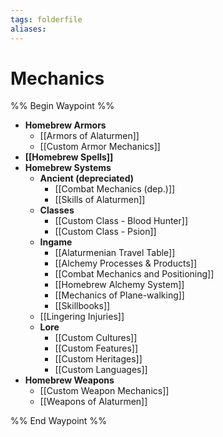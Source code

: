 ```yaml
---
tags: folderfile
aliases:
---
```


# Mechanics
%% Begin Waypoint %%
- **Homebrew Armors**
	- [[Armors of Alaturmen]]
	- [[Custom Armor Mechanics]]
- **[[Homebrew Spells]]**
- **Homebrew Systems**
	- **Ancient (depreciated)**
		- [[Combat Mechanics (dep.)]]
		- [[Skills of Alaturmen]]
	- **Classes**
		- [[Custom Class - Blood Hunter]]
		- [[Custom Class - Psion]]
	- **Ingame**
		- [[Alaturmenian Travel Table]]
		- [[Alchemy Processes & Products]]
		- [[Combat Mechanics and Positioning]]
		- [[Homebrew Alchemy System]]
		- [[Mechanics of Plane-walking]]
		- [[Skillbooks]]
	- [[Lingering Injuries]]
	- **Lore**
		- [[Custom Cultures]]
		- [[Custom Features]]
		- [[Custom Heritages]]
		- [[Custom Languages]]
- **Homebrew Weapons**
	- [[Custom Weapon Mechanics]]
	- [[Weapons of Alaturmen]]

%% End Waypoint %%

